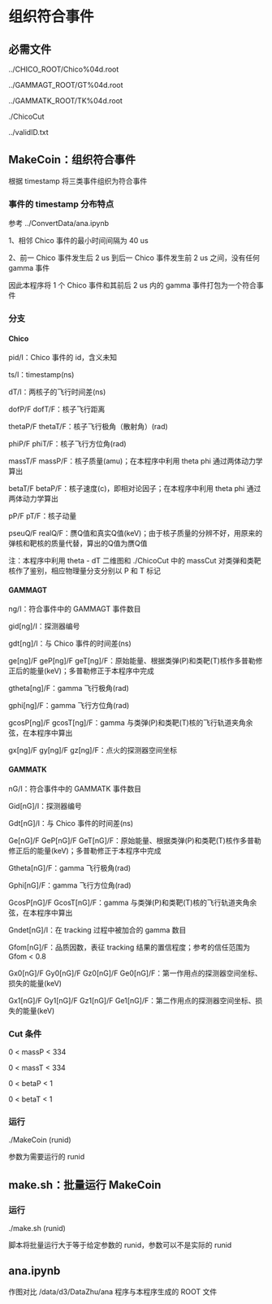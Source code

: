 # 组织符合事件

## 必需文件

../CHICO_ROOT/Chico%04d.root

../GAMMAGT_ROOT/GT%04d.root

../GAMMATK_ROOT/TK%04d.root

./ChicoCut

../validID.txt


## MakeCoin：组织符合事件

根据 timestamp 将三类事件组织为符合事件

### 事件的 timestamp 分布特点

参考 ../ConvertData/ana.ipynb

1、相邻 Chico 事件的最小时间间隔为 40 us

2、前一 Chico 事件发生后 2 us 到后一 Chico 事件发生前 2 us 之间，没有任何 gamma 事件

因此本程序将 1 个 Chico 事件和其前后 2 us 内的 gamma 事件打包为一个符合事件

### 分支

#### Chico

pid/I：Chico 事件的 id，含义未知

ts/l：timestamp(ns)

dT/I：两核子的飞行时间差(ns)

dofP/F dofT/F：核子飞行距离

thetaP/F thetaT/F：核子飞行极角（散射角）(rad)

phiP/F phiT/F：核子飞行方位角(rad)

massT/F massP/F：核子质量(amu)；在本程序中利用 theta phi 通过两体动力学算出

betaT/F betaP/F：核子速度(c)，即相对论因子；在本程序中利用 theta phi 通过两体动力学算出

pP/F pT/F：核子动量

pseuQ/F realQ/F：赝Q值和真实Q值(keV)；由于核子质量的分辨不好，用原来的弹核和靶核的质量代替，算出的Q值为赝Q值

注：本程序中利用 theta - dT 二维图和 ./ChicoCut 中的 massCut 对类弹和类靶核作了鉴别，相应物理量分支分别以 P 和 T 标记

#### GAMMAGT

ng/I：符合事件中的 GAMMAGT 事件数目

gid\[ng]/I：探测器编号

gdt\[ng]/I：与 Chico 事件的时间差(ns)

ge\[ng]/F geP\[ng]/F geT\[ng]/F：原始能量、根据类弹(P)和类靶(T)核作多普勒修正后的能量(keV)；多普勒修正于本程序中完成

gtheta\[ng]/F：gamma 飞行极角(rad)

gphi\[ng]/F：gamma 飞行方位角(rad)

gcosP\[ng]/F gcosT\[ng]/F：gamma 与类弹(P)和类靶(T)核的飞行轨道夹角余弦，在本程序中算出

gx\[ng]/F gy\[ng]/F gz\[ng]/F：点火的探测器空间坐标

#### GAMMATK

nG/I：符合事件中的 GAMMATK 事件数目

Gid\[nG]/I：探测器编号

Gdt\[nG]/I：与 Chico 事件的时间差(ns)

Ge\[nG]/F GeP\[nG]/F GeT\[nG]/F：原始能量、根据类弹(P)和类靶(T)核作多普勒修正后的能量(keV)；多普勒修正于本程序中完成

Gtheta\[nG]/F：gamma 飞行极角(rad)

Gphi\[nG]/F：gamma 飞行方位角(rad)

GcosP\[nG]/F GcosT\[nG]/F：gamma 与类弹(P)和类靶(T)核的飞行轨道夹角余弦，在本程序中算出

Gndet\[nG]/I：在 tracking 过程中被加合的 gamma 数目

Gfom\[nG]/F：品质因数，表征 tracking 结果的置信程度；参考的信任范围为 Gfom < 0.8

Gx0\[nG]/F Gy0\[nG]/F Gz0\[nG]/F Ge0\[nG]/F：第一作用点的探测器空间坐标、损失的能量(keV)

Gx1\[nG]/F Gy1\[nG]/F Gz1\[nG]/F Ge1\[nG]/F：第二作用点的探测器空间坐标、损失的能量(keV)

### Cut 条件

0 < massP < 334

0 < massT < 334

0 < betaP < 1

0 < betaT < 1

### 运行

./MakeCoin (runid)

参数为需要运行的 runid

## make.sh：批量运行 MakeCoin

### 运行

./make.sh (runid)

脚本将批量运行大于等于给定参数的 runid，参数可以不是实际的 runid

## ana.ipynb

作图对比 /data/d3/DataZhu/ana 程序与本程序生成的 ROOT 文件

